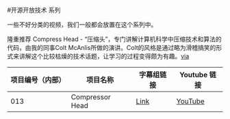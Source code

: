 #开源开放技术 系列

一些不好分类的视频，我们一般都会放置在这个系列中。

隆重推荐 Compress Head - “压缩头”，专门讲解计算机科学中压缩技术和算法的代码，由我的同事Colt McAnlis所做的演讲。Colt的风格是通过略为滑稽搞笑的形式来讲解这个比较枯燥的技术话题，让学习的过程变得颇为有趣。[via](http://chinagdg.com/thread-3909-1-1.html)


| 项目编号（内部） | 项目名称 | 字幕组链接 | Youtube 链接  |
| ---- | ---- | ---- | ---- |
|  013 | Compressor Head   | [Link](013-Compressor-Head/index.md) | [YouTube](https://www.youtube.com/playlist?list=PLOU2XLYxmsIJGErt5rrCqaSGTMyyqNt2H) |


